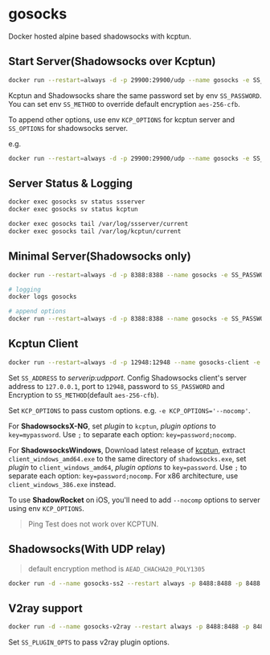 # gosocks

Docker hosted alpine based shadowsocks with kcptun.

## Start Server(Shadowsocks over Kcptun)

```bash
docker run --restart=always -d -p 29900:29900/udp --name gosocks -e SS_PASSWORD=mypassword seancheung/gosocks:server
```

Kcptun and Shadowsocks share the same password set by env `SS_PASSWORD`. You can set env `SS_METHOD` to override default encryption `aes-256-cfb`.

To append other options, use env `KCP_OPTIONS` for kcptun server and `SS_OPTIONS` for shadowsocks server.

e.g.

```bash
docker run --restart=always -d -p 29900:29900/udp --name gosocks -e SS_PASSWORD=mypassword -e KCP_OPTIONS='--nocomp --mode=normal' -e SS_OPTIONS='-u' seancheung/gosocks:server
```

## Server Status & Logging

```bash
docker exec gosocks sv status ssserver
docker exec gosocks sv status kcptun

docker exec gosocks tail /var/log/ssserver/current
docker exec gosocks tail /var/log/kcptun/current
```

## Minimal Server(Shadowsocks only)

```bash
docker run --restart=always -d -p 8388:8388 --name gosocks -e SS_PASSWORD=mypassword seancheung/gosocks:minimal

# logging
docker logs gosocks

# append options
docker run --restart=always -d -p 8388:8388 --name gosocks -e SS_PASSWORD=mypassword -e SS_OPTIONS='-u' seancheung/gosocks:minimal
```

## Kcptun Client

```bash
docker run --restart=always -d -p 12948:12948 --name gosocks-client -e SS_ADDRESS=1.2.3.4:29900 -e SS_PASSWORD=mypassword seancheung/gosocks:client
```

Set `SS_ADDRESS` to _serverip:udpport_. Config Shadowsocks client's server address to `127.0.0.1`, port to `12948`, password to `SS_PASSWORD` and Encryption to `SS_METHOD`(default `aes-256-cfb`).

Set `KCP_OPTIONS` to pass custom options. e.g. `-e KCP_OPTIONS='--nocomp'`.

For **ShadowsocksX-NG**, set *plugin* to `kcptun`, *plugin options* to `key=mypassword`. Use `;` to separate each option: `key=password;nocomp`.

For **ShadowsocksWindows**, Download latest release of [kcptun](https://github.com/shadowsocks/kcptun/releases), extract `client_windows_amd64.exe` to the same directory of `shadowsocks.exe`, set *plugin* to `client_windows_amd64`, *plugin options* to `key=password`. Use `;` to separate each option: `key=password;nocomp`. For x86 architecture, use `client_windows_386.exe` instead.


To use **ShadowRocket** on iOS, you'll need to add `--nocomp` options to server using  env `KCP_OPTIONS`.
> Ping Test does not work over KCPTUN.

## Shadowsocks(With UDP relay)

> default encryption method is `AEAD_CHACHA20_POLY1305`

```bash
docker run -d --name gosocks-ss2 --restart always -p 8488:8488 -p 8488:8488/udp -e SS_PASSWORD=mypassword seancheung/gosocks:ss2
```

## V2ray support

```bash
docker run -d --name gosocks-v2ray --restart always -p 8488:8488 -p 8488:8488/udp -e SS_PASSWORD=mypassword seancheung/gosocks:v2ray
```

Set `SS_PLUGIN_OPTS` to pass v2ray plugin options.